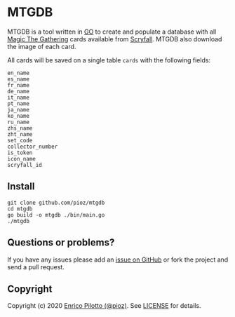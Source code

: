 # MTGDB

MTGDB is a tool written in [GO](https://golang.org) to create and populate a
database with all [Magic The Gathering](https://magic.wizards.com/) cards
available from [Scryfall](https://scryfall.com/). MTGDB also download the
image of each card.

All cards will be saved on a single table `cards` with the following fields:

```
en_name
es_name
fr_name
de_name
it_name
pt_name
ja_name
ko_name
ru_name
zhs_name
zht_name
set_code
collector_number
is_token
icon_name
scryfall_id
```

## Install

```
git clone github.com/pioz/mtgdb
cd mtgdb
go build -o mtgdb ./bin/main.go
./mtgdb
```

## Questions or problems?

If you have any issues please add an [issue on
GitHub](https://github.com/pioz/mtgdb/issues) or fork the project and send a
pull request.

## Copyright

Copyright (c) 2020 [Enrico Pilotto (@pioz)](https://github.com/pioz). See
[LICENSE](https://github.com/pioz/mtgdb/blob/master/LICENSE) for details.
